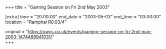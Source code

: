 +++
title = "Gaming Session on Fri 2nd May 2003"

[extra]
time = "20:00:00"
end_date = "2003-05-03"
end_time = "03:00:00"
location = "Ramphal R0.03/4"

original = "https://uwcs.co.uk/events/gaming-session-on-fri-2nd-may-2003-1474488941031/"    
+++



